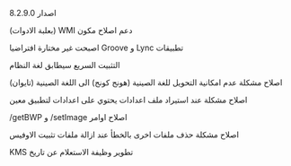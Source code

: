 8.2.9.0 اصدار 

(بعلبة الادوات) WMI دعم اصلاح مكون 

اصبحت غير مختارة افتراضيا Groove و Lync تطبيقات 

التثبيت السريع سيطابق لغة النظام 

اصلاح مشكلة عدم امكانية التحويل للغة الصينية (هونج كونج) الى اللغة الصينية (تايوان) 

اصلاح مشكلة عند استيراد ملف اعدادات يحتوي على اعدادات لتطبيق معين 

/getBWP و /setImage اصلاح اوامر 

اصلاح مشكلة حذف ملفات اخرى بالخطأ عند ازالة ملفات تثبيت الاوفيس 

KMS تطوير وظيفة الاستعلام عن تاريخ 
